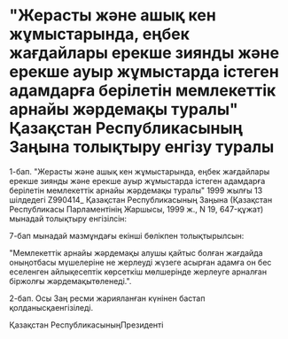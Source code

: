 # "Жерасты және ашық кен жұмыстарында, еңбек жағдайлары ерекше зиянды және ерекше ауыр жұмыстарда істеген адамдарға берілетін мемлекеттік арнайы жәрдемақы туралы" Қазақстан Республикасының Заңына толықтыру енгізу туралы

1-бап. "Жерасты және ашық кен жұмыстарында, еңбек жағдайлары ерекше зиянды және ерекше ауыр жұмыстарда істеген адамдарға берілетін мемлекеттік арнайы жәрдемақы туралы" 1999 жылғы 13 шілдедегі Z990414_ Қазақстан Республикасының Заңына (Қазақстан Республикасы Парламентінің Жаршысы, 1999 ж., N 19, 647-құжат) мынадай толықтыру енгізілсін:

7-бап мынадай мазмұндағы екінші бөлікпен толықтырылсын:

"Мемлекеттік арнайы жәрдемақы алушы қайтыс болған жағдайда оныңотбасы мүшелеріне не жерлеуді жүзеге асырған адамға он бес еселенген айлықесептік көрсеткіш мөлшерінде жерлеуге арналған біржолғы жәрдемақытөленеді.".

2-бап. Осы Заң ресми жарияланған күнінен бастап қолданысқаенгізіледі.

Қазақстан РеспубликасыныңПрезиденті

